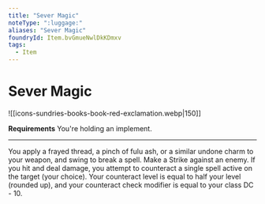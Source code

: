 ```yaml
---
title: "Sever Magic"
noteType: ":luggage:"
aliases: "Sever Magic"
foundryId: Item.bvGmueNwlDkKDmxv
tags:
  - Item
---
```


# Sever Magic
![[icons-sundries-books-book-red-exclamation.webp|150]]

**Requirements** You're holding an implement.

* * *

You apply a frayed thread, a pinch of fulu ash, or a similar undone charm to your weapon, and swing to break a spell. Make a Strike against an enemy. If you hit and deal damage, you attempt to counteract a single spell active on the target (your choice). Your counteract level is equal to half your level (rounded up), and your counteract check modifier is equal to your class DC - 10.
